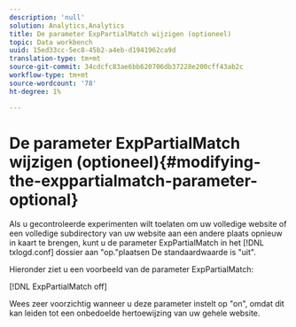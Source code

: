 ```yaml
---
description: 'null'
solution: Analytics,Analytics
title: De parameter ExpPartialMatch wijzigen (optioneel)
topic: Data workbench
uuid: 15ed33cc-5ec8-45b2-a4eb-d1941962ca9d
translation-type: tm+mt
source-git-commit: 34cdcfc83ae6bb620706db37228e200cff43ab2c
workflow-type: tm+mt
source-wordcount: '78'
ht-degree: 1%

---
```



# De parameter ExpPartialMatch wijzigen (optioneel){#modifying-the-exppartialmatch-parameter-optional}

Als u gecontroleerde experimenten wilt toelaten om uw volledige website of een volledige subdirectory van uw website aan een andere plaats opnieuw in kaart te brengen, kunt u de parameter ExpPartialMatch in het [!DNL txlogd.conf] dossier aan &quot;op.&quot;plaatsen De standaardwaarde is &quot;uit&quot;.

Hieronder ziet u een voorbeeld van de parameter ExpPartialMatch:

[!DNL ExpPartialMatch off]

Wees zeer voorzichtig wanneer u deze parameter instelt op &quot;on&quot;, omdat dit kan leiden tot een onbedoelde hertoewijzing van uw gehele website.
